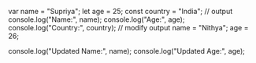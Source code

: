 var name = "Supriya";
let age = 25;
const country = "India";
// output 
console.log("Name:", name);
console.log("Age:", age);
console.log("Country:", country);
// modify output 
name = "Nithya"; 
age = 26;

console.log("Updated Name:", name);
console.log("Updated Age:", age);
